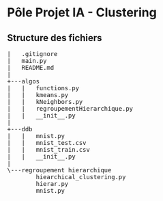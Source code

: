 # Pôle Projet IA - Clustering

## Structure des fichiers
<pre>
|   .gitignore
|   main.py
|   README.md
|   
+---algos
|   |   functions.py
|   |   kmeans.py
|   |   kNeighbors.py
|   |   regroupementHierarchique.py
|   |   __init__.py
|           
+---ddb
|   |   mnist.py
|   |   mnist_test.csv
|   |   mnist_train.csv
|   |   __init__.py
|     
\---regroupement hierarchique
        hiearchical_clustering.py
        hierar.py
        mnist.py
</pre>